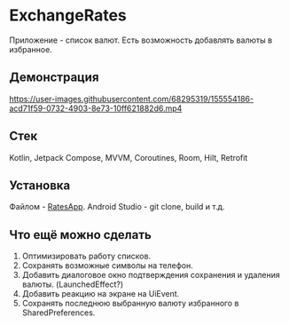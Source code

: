# ExchangeRates
Приложение - список валют. Есть возможность добавлять валюты в избранное.

## Демонстрация

https://user-images.githubusercontent.com/68295319/155554186-acd71f59-0732-4903-8e73-10ff621882d6.mp4

## Cтек

Kotlin, Jetpack Compose, MVVM, Coroutines, Room, Hilt, Retrofit

## Установка

Файлом - [RatesApp](https://github.com/chernybro/ExchangeRates/blob/main/readme_materials/rates.apk).
Android Studio - git clone, build и т.д.

## Что ещё можно сделать

1. Оптимизировать работу списков.
2. Сохранять возможные символы на телефон.
3. Добавить диалоговое окно подтверждения сохранения и удаления валюты. (LaunchedEffect?)
4. Добавить реакцию на экране на UiEvent.
5. Сохранять последнюю выбранную валюту избранного в SharedPreferences.
